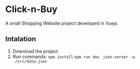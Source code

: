 # Click-n-Buy
A small Shopping Website project developed in Vuejs

## Intalation
1. Download the project
2. Run commands:
```npm install```
```npm run dev```
``` json-server -w ./src/data.json```


